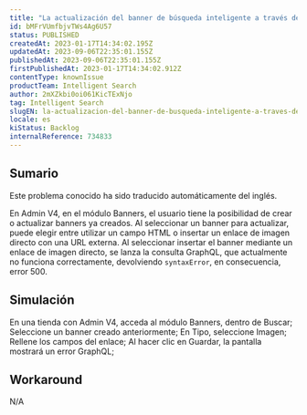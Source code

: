 ```yaml
---
title: "La actualización del banner de búsqueda inteligente a través de la URL de la imagen no funciona correctamente"
id: bMFrVUmfbjvTWs4Ag6U57
status: PUBLISHED
createdAt: 2023-01-17T14:34:02.195Z
updatedAt: 2023-09-06T22:35:01.155Z
publishedAt: 2023-09-06T22:35:01.155Z
firstPublishedAt: 2023-01-17T14:34:02.912Z
contentType: knownIssue
productTeam: Intelligent Search
author: 2mXZkbi0oi061KicTExNjo
tag: Intelligent Search
slugEN: la-actualizacion-del-banner-de-busqueda-inteligente-a-traves-de-la-url-de-la-imagen-no-funciona-correctamente
locale: es
kiStatus: Backlog
internalReference: 734833
---
```


## Sumario

<div class="alert alert-info">
  <p>Este problema conocido ha sido traducido automáticamente del inglés.</p>
</div>


En Admin V4, en el módulo Banners, el usuario tiene la posibilidad de crear o actualizar banners ya creados. Al seleccionar un banner para actualizar, puede elegir entre utilizar un campo HTML o insertar un enlace de imagen directo con una URL externa. Al seleccionar insertar el banner mediante un enlace de imagen directo, se lanza la consulta GraphQL, que actualmente no funciona correctamente, devolviendo `syntaxError`, en consecuencia, error 500.


##

## Simulación


En una tienda con Admin V4, acceda al módulo Banners, dentro de Buscar;
Seleccione un banner creado anteriormente;
En Tipo, seleccione Imagen;
Rellene los campos del enlace;
Al hacer clic en Guardar, la pantalla mostrará un error GraphQL;


##

## Workaround


N/A




